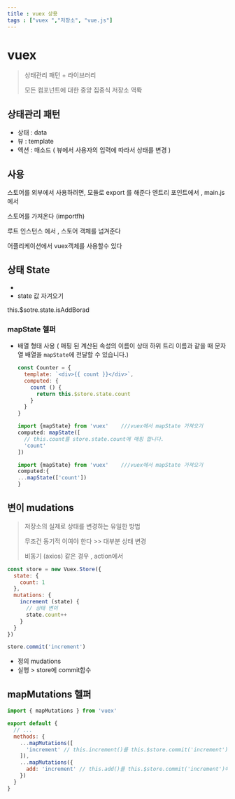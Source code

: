 ```yaml
---
title : vuex 상용
tags : ["vuex ","저장소", "vue.js"]
---
```






# vuex

> 상태관리 패턴  + 라이브러리
>
> 모든 컴포넌트에 대한 중앙 집중식 저장소 역롹 

## 상태관리 패턴 

* 상태 :  data
* 뷰 : template
* 액션 :  매소드 ( 뷰에서 사용자의 입력에 따라서 상태를 변경 )





## 사용

스토어를 외부에서 사용하려면, 모듈로 export 를 해준다
엔트리 포인트에서 , main.js 에서

스토어를 가져온다 (importfh)

루트 인스턴스 에서 , 스토어 객체를 넘겨준다

어플리케이션에서 vuex객체를 사용할수 있다





## 상태 State

* 
* state 값 자겨오기 

this.$sotre.state.isAddBorad



### mapState 헬퍼

* 배열 형태 사용 ( 매핑 된 계산된 속성의 이름이 상태 하위 트리 이름과 같을 때 문자열 배열을 `mapState`에 전달할 수 있습니다.) 

  ```js
  const Counter = {
    template: `<div>{{ count }}</div>`,
    computed: {
      count () {
        return this.$store.state.count
      }
    }
  }
  ```

  ```js
  import {mapState} from 'vuex'    ///vuex에서 mapState 가져오기
  computed: mapState([
    // this.count를 store.state.count에 매핑 합니다.
    'count'
  ])
  ```

  ```js
  import {mapState} from 'vuex'    ///vuex에서 mapState 가져오기
  computed:{
  ...mapState(['count'])
  }
  ```






## 변이 mudations 

> 저장소의 실제로 상태를 변경하는 유일한 방법 
>
> 무조건 동기적 이여야 한다  >> 대부분 상태 변경
>
> 비동기 (axios) 같은 경우 , action에서 



```js
const store = new Vuex.Store({
  state: {
    count: 1
  },
  mutations: {
    increment (state) {
      // 상태 변이
      state.count++
    }
  }
})
```

```js
store.commit('increment')
```



* 정의  mudations 
* 실행 > store에 commit함수  

## mapMutations 헬퍼

```js
import { mapMutations } from 'vuex'

export default {
  // ...
  methods: {
    ...mapMutations([
      'increment' // this.increment()를 this.$store.commit('increment')에 매핑합니다.
    ]),
    ...mapMutations({
      add: 'increment' // this.add()를 this.$store.commit('increment')에 매핑합니다.
    })
  }
}
```




